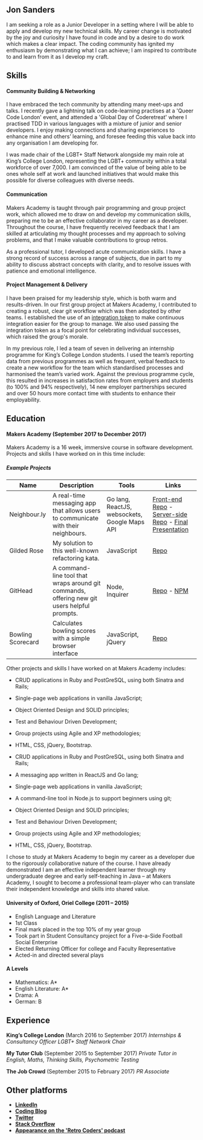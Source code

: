 ## Jon Sanders
I am seeking a role as a Junior Developer in a setting where I will be able to apply and develop my new technical skills. My career change is motivated by the joy and curiosity I have found in code and by a desire to do work which makes a clear impact. The coding community has ignited my enthusiasm by demonstrating what I can achieve; I am inspired to contribute to and learn from it as I develop my craft.
## Skills

#### Community Building & Networking

I have embraced the tech community by attending many meet-ups and talks. I recently gave a lightning talk on code-learning practises at a 'Queer Code London' event, and attended a 'Global Day of Coderetreat' where I practised TDD in various languages with a mixture of junior and senior developers. I enjoy making connections and sharing experiences to enhance mine and others’ learning, and foresee feeding this value back into any organisation I am developing for.

I was made chair of the LGBT+ Staff Network alongside my main role at King’s College London, representing the LGBT+ community within a total workforce of over 7,000. I am convinced of the value of being able to be ones whole self at work and launched initiatives that would make this possible for diverse colleagues with diverse needs.

#### Communication

Makers Academy is taught through pair programming and group project work, which allowed me to draw on and develop my communication skills, preparing me to be an effective collaborator in my career as a developer. Throughout the course, I have frequently received feedback that I am skilled at articulating my thought processes and my approach to solving problems, and that I make valuable contributions to group retros.

As a professional tutor, I developed acute communication skills. I have a strong record of success across a range of subjects, due in part to my ability to discuss abstract concepts with clarity, and to resolve issues with patience and emotional intelligence.

#### Project Management & Delivery
I have been praised for my leadership style, which is both warm and results-driven. In our first group project at Makers Academy, I contributed to creating a robust, clear git workflow which was then adopted by other teams. I established the use of an [integration token](http://wiki.c2.com/?IntegrationToken) to make continuous integration easier for the group to manage. We also used passing the integration token as a focal point for celebrating individual successes, which raised the group's morale.

In my previous role, I led a team of seven in delivering an internship programme for King’s College London students. I used the team’s reporting data from previous programmes as well as frequent, verbal feedback to create a new workflow for the team which standardised processes and harmonised the team’s varied work. Against the previous programme cycle, this resulted in increases in satisfaction rates from employers and students (to 100% and 94% respectively), 14 new employer partnerships secured and over 50 hours more contact time with students to enhance their employability.

## Education
#### Makers Academy (September 2017 to December 2017)

Makers Academy is a 16 week, immersive course in software development. Projects and skills I have worked on in this time include:

##### Example Projects

| Name | Description | Tools | Links
| ----------- | ----------- | ---- | ----
| Neighbour.ly | A real-time messaging app that allows users to communicate with their neighbours. | Go lang, ReactJS, websockets, Google Maps API | [Front-end Repo](https://github.com/jonsanders101/neighbourly-app) - [Server-side Repo](https://github.com/jonsanders101/neighbourly) - [Final Presentation](https://www.youtube.com/watch?v=d4rj_BwOWuI)
| Gilded Rose | My solution to this well-known refactoring kata. | JavaScript | [Repo](https://github.com/jonsanders101/gilded-rose-js)
| GitHead  | A command-line tool that wraps around git commands, offering new git users helpful prompts. | Node, Inquirer |[Repo](https://github.com/jonsanders101/githead) - [NPM](https://www.npmjs.com/package/githead-helper)
| Bowling Scorecard  | Calculates bowling scores with a simple browser interface | JavaScript, jQuery | [Repo](https://github.com/jonsanders101/bowling-challenge)

Other projects and skills I have worked on at Makers Academy includes:

- CRUD applications in Ruby and PostGreSQL, using both Sinatra and Rails;
- Single-page web applications in vanilla JavaScript;
- Object Oriented Design and SOLID principles;
- Test and Behaviour Driven Development;
- Group projects using Agile and XP methodologies;
- HTML, CSS, jQuery, Bootstrap.

- CRUD applications in Ruby and PostGreSQL, using both Sinatra and Rails;
- A messaging app written in ReactJS and Go lang;
- Single-page web applications in vanilla JavaScript;
- A command-line tool in Node.js to support beginners using git;
- Object Oriented Design and SOLID principles;
- Test and Behaviour Driven Development;
- Group projects using Agile and XP methodologies;
- HTML, CSS, jQuery, Bootstrap.

I chose to study at Makers Academy to begin my career as a developer due to the rigorously collaborative nature of the course. I have already demonstrated I am an effective independent learner through my undergraduate degree and early self-teaching in Java – at Makers Academy, I sought to become a professional team-player who can translate their independent knowledge and skills into shared value.

#### University of Oxford, Oriel College (2011 – 2015)
- English Language and Literature
- 1st Class
- Final mark placed in the top 10% of my year group
- Took part in Student Consultancy project for a Five-a-Side Football Social Enterprise
- Elected Returning Officer for college and Faculty Representative
- Acted-in and directed several plays
#### A Levels
- Mathematics: A*
- English Literature: A*
- Drama: A
- German: B
## Experience
**King’s College London** (March 2016 to September 2017)
*Internships & Consultancy Officer*
*LGBT+ Staff Network Chair*

**My Tutor Club** (September 2015 to September 2017)
*Private Tutor in English, Maths, Thinking Skills, Psychometric Testing*

**The Job Crowd** (September 2015 to February 2017)
*PR Associate*

## Other platforms

- **[LinkedIn](linkedin.com/in/jonsanders101)**
- **[Coding Blog](medium.com/@jonsanders101)**
- **[Twitter](twitter.com/jonsanders101)**
- **[Stack Overflow](stackexchange.com/users/10326966/jonsanders101)**
- **[Appearance on the 'Retro Coders' podcast](http://castbox.fm/episode/Episode-2-Week-2-at-Makers-Academy-ft.-Adam-Turnbull-id1076442-id55357325?country=gb)**
